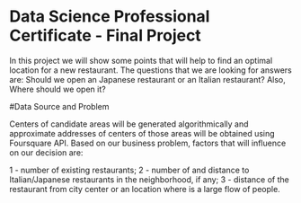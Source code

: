 # Data Science Professional Certificate - Final Project

In this project we will show some points that will help to find an optimal location for a new restaurant. The questions that we are looking for answers are: Should we open an Japanese restaurant or an Italian restaurant? Also, Where should we open it?

#Data Source and Problem

Centers of candidate areas will be generated algorithmically and approximate addresses of centers of those areas will be obtained using Foursquare API. Based on our business problem, factors that will influence on our decision are:

1 - number of existing restaurants; 
2 - number of and distance to Italian/Japanese restaurants in the neighborhood, if any;
3 - distance of the restaurant from city center or an location where is a large flow of people.

